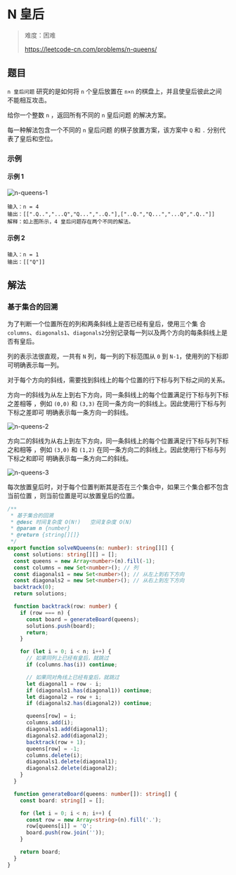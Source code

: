 # N 皇后

> 难度：困难
>
> https://leetcode-cn.com/problems/n-queens/

## 题目

`n 皇后问题` 研究的是如何将 `n` 个皇后放置在 `n×n` 的棋盘上，并且使皇后彼此之间
不能相互攻击。

给你一个整数 `n` ，返回所有不同的 `n` 皇后问题 的解决方案。

每一种解法包含一个不同的 `n` 皇后问题 的棋子放置方案，该方案中 `Q` 和 `.` 分别代
表了皇后和空位。

### 示例

#### 示例 1

![n-queens-1](https://user-images.githubusercontent.com/88995580/159103310-af7330bd-1ab1-4eba-b70d-67735cae9802.jpg)

```
输入：n = 4
输出：[[".Q..","...Q","Q...","..Q."],["..Q.","Q...","...Q",".Q.."]]
解释：如上图所示，4 皇后问题存在两个不同的解法。
```

#### 示例 2

```
输入：n = 1
输出：[["Q"]]
```

## 解法

### 基于集合的回溯

为了判断一个位置所在的列和两条斜线上是否已经有皇后，使用三个集
合`columns`、`diagonals1`、`diagonals2`分别记录每一列以及两个方向的每条斜线上是
否有皇后。

列的表示法很直观，一共有 `N` 列，每一列的下标范围从 `0` 到 `N-1`，使用列的下标即
可明确表示每一列。

对于每个方向的斜线，需要找到斜线上的每个位置的行下标与列下标之间的关系。

方向一的斜线为从左上到右下方向，同一条斜线上的每个位置满足行下标与列下标之差相等
，例如 `(0,0)` 和 `(3,3)` 在同一条方向一的斜线上。因此使用行下标与列下标之差即可
明确表示每一条方向一的斜线。

![n-queens-2](https://user-images.githubusercontent.com/88995580/159103281-26332ab1-0742-4396-b2c1-166cb4a4f0c7.png)

方向二的斜线为从右上到左下方向，同一条斜线上的每个位置满足行下标与列下标之和相等
，例如 `(3,0)` 和 `(1,2)` 在同一条方向二的斜线上。因此使用行下标与列下标之和即可
明确表示每一条方向二的斜线。

![n-queens-3](https://user-images.githubusercontent.com/88995580/159103289-2a5e887e-5a17-4e90-8754-cb39464a8de2.png)

每次放置皇后时，对于每个位置判断其是否在三个集合中，如果三个集合都不包含当前位置
，则当前位置是可以放置皇后的位置。

```typescript
/**
 * 基于集合的回溯
 * @desc 时间复杂度 O(N!)   空间复杂度 O(N)
 * @param n {number}
 * @return {string[][]}
 */
export function solveNQueens(n: number): string[][] {
  const solutions: string[][] = [];
  const queens = new Array<number>(n).fill(-1);
  const columns = new Set<number>(); // 列
  const diagonals1 = new Set<number>(); // 从左上到右下方向
  const diagonals2 = new Set<number>(); // 从右上到左下方向
  backtrack(0);
  return solutions;

  function backtrack(row: number) {
    if (row === n) {
      const board = generateBoard(queens);
      solutions.push(board);
      return;
    }

    for (let i = 0; i < n; i++) {
      // 如果同列上已经有皇后，就跳过
      if (columns.has(i)) continue;

      // 如果同对角线上已经有皇后，就跳过
      let diagonal1 = row - i;
      if (diagonals1.has(diagonal1)) continue;
      let diagonal2 = row + i;
      if (diagonals2.has(diagonal2)) continue;

      queens[row] = i;
      columns.add(i);
      diagonals1.add(diagonal1);
      diagonals2.add(diagonal2);
      backtrack(row + 1);
      queens[row] = -1;
      columns.delete(i);
      diagonals1.delete(diagonal1);
      diagonals2.delete(diagonal2);
    }
  }

  function generateBoard(queens: number[]): string[] {
    const board: string[] = [];

    for (let i = 0; i < n; i++) {
      const row = new Array<string>(n).fill('.');
      row[queens[i]] = 'Q';
      board.push(row.join(''));
    }

    return board;
  }
}
```
